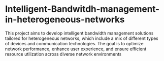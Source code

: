 # Intelligent-Bandwitdh-management-in-heterogeneous-networks
This project aims to develop intelligent bandwidth management solutions tailored for heterogeneous networks, which include a mix of different types of devices and communication technologies. The goal is to optimize network performance, enhance user experience, and ensure efficient resource utilization across diverse network environments
